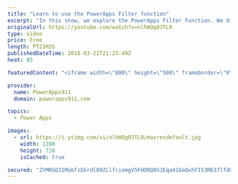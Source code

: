 ```yaml
---
title: "Learn to use the PowerApps Filter function"
excerpt: "In this show, we explore the PowerApps Filter Function. We discuss the function, how to build a search box, the nuances of the PowerApps Filter SharePoint, and build a custom PowerApps Filter Gallery. Very cool stuff.   Document on PowerApps Delegation https://docs.microsoft.com/en-us/powerapps/maker/canvas-apps/delegation-overview"
originalUrl: https://youtube.com/watch?v=nlhWQg03TL0
type: video
price: Free
length: PT21M3S
publishedDateTime: 2018-03-21T21:25:49Z
heat: 85

featuredContent: "<iframe width=\"800\" height=\"500\" frameborder=\"0\" src=\"https://www.youtube.com/embed/nlhWQg03TL0\" allow=\"accelerometer; autoplay; encrypted-media; gyroscope; picture-in-picture\" allowfullscreen></iframe>"

provider:
  name: PowerApps911
  domain: powerapps911.com

topics:
  - Power Apps

images:
  - url: https://i.ytimg.com/vi/nlhWQg03TL0/maxresdefault.jpg
    width: 1280
    height: 720
    isCached: true

secured: "ZYMRGQ31MobfzE6rdl09ZLlfciemgV5FHORQ8hJEqad18aQvhFI53ME37lfdUOps4cG5EsBtHjjZhsr9NyD7PsC937WcCJvHLbvundtnjqEi5T2sYgv1M2ztiTjy8ytypKZZzVdH62yP6QIsOIGzy4FUTcDWPo1AW3oWBbcMOUTnxB1imgX11P8kdoExrZOAcqD4bwki5o16aKBlehCK9QijR91g+l9RVgbEaIu6j6DCWWTQrK/AVSQEGzT7ExZ9dqA/LPk3e+flYd/5JdwWHe6iL3zVubEf+Og4tZIA5P4s4Q0abqwDBWoOXA9Aq8Uh+a17/RRlUhPGGTyOtviT7cwNXe5O9d5B36j6cmEuK5NfmEcmxlAxMghE7hkioH24YV0UyocAuw520sEGfb9YxJaOg3wdrnCSBUHFByJXOR9Z2Y9biggHroDM1WAOgEEj;9+lAFOdc9bycFEj2HPWEVw=="
---
```


